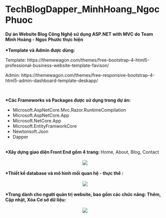 # TechBlogDapper_MinhHoang_NgocPhuoc
<b>Dự án Website Blog Công Nghệ sử dụng ASP.NET with MVC do Team Minh Hoàng - Ngọc Phước thực hiện</b>
<br><br>
<b>*Template và Admin được dùng:</b>
<br>
<p>Template:
https://themewagon.com/themes/free-bootstrap-4-html5-professional-business-website-template-favison/
</p>
<p>Admin:
https://themewagon.com/themes/free-responsive-bootstrap-4-html5-admin-dashboard-template-deskapp/</p>
<br>

<b>*Các Frameworks và Packages được sử dụng trong dự án:</b><br>
<ul>
        <li>Microsoft.AspNetCore.Mvc.Razor.RuntimeCompilation</li>
        <li>Microsoft.AspNetCore.App</li>
        <li>Microsoft.NetCore.App</li>
        <li>Microsoft.EntityFramworkCore</li>
        <li>Newtonsoft.Json</li>
        <li>Dapper</li>
</ul>
<br>
<b>*Xây dựng giao diện Front End gồm 4 trang: </b>Home, About, Blog, Contact
<br><br>
<div align="center"> 
    <img src="https://user-images.githubusercontent.com/74942074/104408966-d3fe1980-5597-11eb-9125-ebade4ae7a81.PNG"</img> 
</div>
<br>
<b>*Thiết kế database và mô hình mối quan hệ - thực thể :</b> <br><br>
<div align="center"> 
    <img src="https://user-images.githubusercontent.com/74942074/104409138-2a6b5800-5598-11eb-9bc9-6fba8e2d08a2.PNG"</img> 
</div> 
<br>
<b>*Trang dành cho người quản trị website, bao gồm các chức năng: Thêm, Cập nhật, Xóa Cơ sở dữ liệu:</b> <br><br>
<div align="center"> 
    <img src="https://user-images.githubusercontent.com/74942074/104409508-02c8bf80-5599-11eb-8135-003912bfe734.PNG"</img> 
</div>

